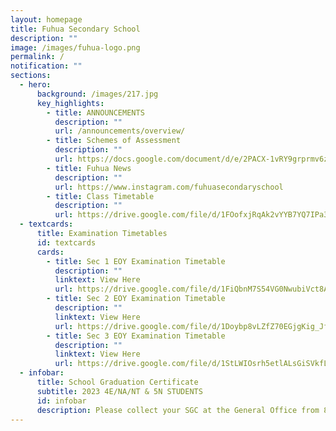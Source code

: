 ```yaml
---
layout: homepage
title: Fuhua Secondary School
description: ""
image: /images/fuhua-logo.png
permalink: /
notification: ""
sections:
  - hero:
      background: /images/217.jpg
      key_highlights:
        - title: ANNOUNCEMENTS
          description: ""
          url: /announcements/overview/
        - title: Schemes of Assessment
          description: ""
          url: https://docs.google.com/document/d/e/2PACX-1vRY9grprmv6zyYqW0hD89717TvOn5FemE6IOehli7p5PXoL6l_DSiRBj1OsOOFNQIrJdsUq-UMTTFLJ/pub
        - title: Fuhua News
          description: ""
          url: https://www.instagram.com/fuhuasecondaryschool
        - title: Class Timetable
          description: ""
          url: https://drive.google.com/file/d/1FOofxjRqAk2vYYB7YQ7IPa3qMhTg0Dtd/view?usp=sharing
  - textcards:
      title: Examination Timetables
      id: textcards
      cards:
        - title: Sec 1 EOY Examination Timetable
          description: ""
          linktext: View Here
          url: https://drive.google.com/file/d/1FiQbnM7S54VG0NwubiVct8Aat-8GgBcv/view?usp=sharing
        - title: Sec 2 EOY Examination Timetable
          description: ""
          linktext: View Here
          url: https://drive.google.com/file/d/1Doybp8vLZfZ70EGjgKig_JfwqmlQGa-r/view?usp=drive_link
        - title: Sec 3 EOY Examination Timetable
          description: ""
          linktext: View Here
          url: https://drive.google.com/file/d/1StLWIOsrh5etlALsGiSVkfL5keE6EOVt/view?usp=drive_link
  - infobar:
      title: School Graduation Certificate
      subtitle: 2023 4E/NA/NT & 5N STUDENTS
      id: infobar
      description: Please collect your SGC at the General Office from 8 May onwards.
---
```

